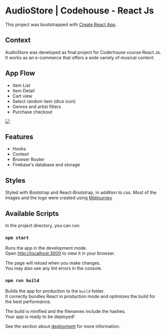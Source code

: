 # AudioStore | Codehouse - React Js

This project was bootstrapped with [Create React App](https://github.com/facebook/create-react-app).

## Context
AudioStore was developed as final project for Coderhouse course React Js.
It works as an e-commerce that offers a wide variety of musical content. 

## App Flow

- Item List
- Item Detail
- Cart view
- Select random item (dice icon)
- Genres and artist filters
- Purchase checkout 

![](/src/img/flowdemonstration.gif "")

## Features
- Hooks
- Context
- Browser Router
- Firebase's database and storage

## Styles
Styled with Bootstrap and React-Bootstrap, in addition to css.
Most of the images and the logo were created using [Midjourney](https://www.midjourney.com/)

## Available Scripts

In the project directory, you can run:

### `npm start`

Runs the app in the development mode.\
Open [http://localhost:3000](http://localhost:3000) to view it in your browser.

The page will reload when you make changes.\
You may also see any lint errors in the console.

### `npm run build`

Builds the app for production to the `build` folder.\
It correctly bundles React in production mode and optimizes the build for the best performance.

The build is minified and the filenames include the hashes.\
Your app is ready to be deployed!

See the section about [deployment](https://facebook.github.io/create-react-app/docs/deployment) for more information.


